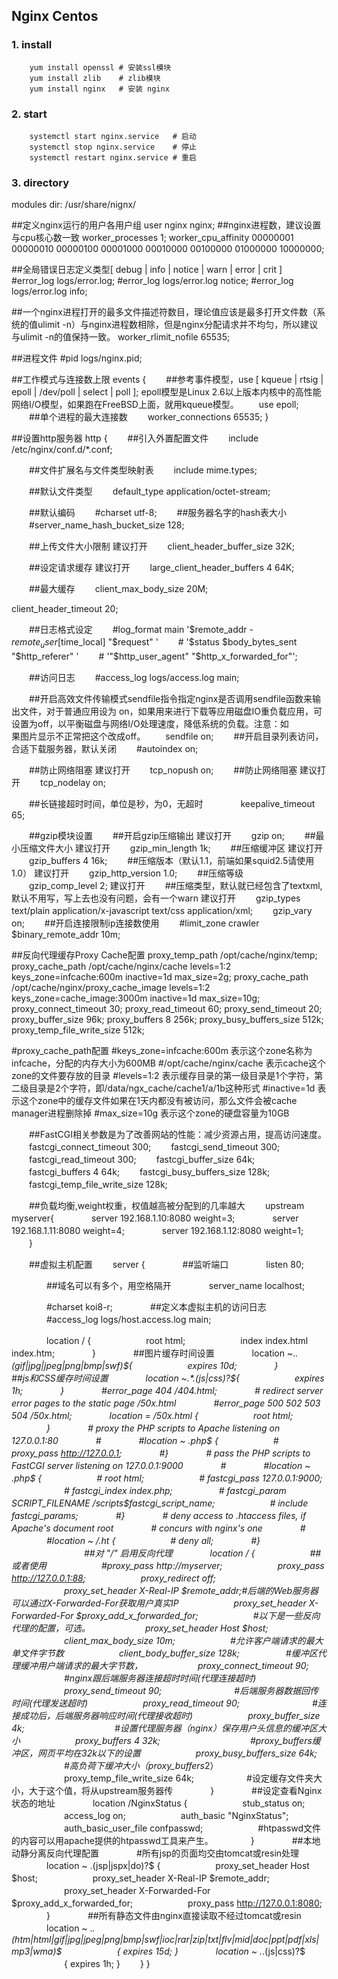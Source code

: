 ## Nginx Centos

### 1. install

```
    yum install openssl # 安装ssl模块
    yum install zlib    # zlib模块
    yum install nginx   # 安装 nginx
```

### 2. start

```
    systemctl start nginx.service   # 启动
    systemctl stop nginx.service    # 停止
    systemctl restart nginx.service # 重启
```

### 3. directory

modules dir:
    /usr/share/nignx/
    


##定义nginx运行的用户各用户组
user nginx nginx;
##nginx进程数，建议设置与cpu核心数一致
worker_processes 1;
worker_cpu_affinity 00000001 00000010 00000100 00001000 00010000 00100000 01000000 10000000;


##全局错误日志定义类型[ debug | info | notice | warn | error | crit ]
#error_log logs/error.log;
#error_log logs/error.log notice;
#error_log logs/error.log info;


##一个nginx进程打开的最多文件描述符数目，理论值应该是最多打开文件数（系统的值ulimit -n）与nginx进程数相除，但是nginx分配请求并不均匀，所以建议与ulimit -n的值保持一致。
worker_rlimit_nofile 65535;


##进程文件
#pid logs/nginx.pid;


##工作模式与连接数上限
events {
　　##参考事件模型，use [ kqueue | rtsig | epoll | /dev/poll | select | poll ]; epoll模型是Linux 2.6以上版本内核中的高性能网络I/O模型，如果跑在FreeBSD上面，就用kqueue模型。
　　use epoll;
　　##单个进程的最大连接数
　　worker_connections 65535;
}


##设置http服务器
http {
　　##引入外置配置文件
　　include /etc/nginx/conf.d/*.conf;


　　##文件扩展名与文件类型映射表
　　include mime.types;


　　##默认文件类型
　　default_type application/octet-stream;


　　##默认编码
　　#charset utf-8;
　　##服务器名字的hash表大小
　　#server_name_hash_bucket_size 128;


　　##上传文件大小限制   建议打开
　　client_header_buffer_size 32K;


　　##设定请求缓存 建议打开
　　large_client_header_buffers 4 64K;


　　##最大缓存
　　client_max_body_size 20M;


client_header_timeout        20;


　　##日志格式设定
　　#log_format main '$remote_addr - $remote_user [$time_local] "$request" '
　　# '$status $body_bytes_sent "$http_referer" '
　　# '"$http_user_agent" "$http_x_forwarded_for"';


　　##访问日志
　　#access_log logs/access.log main;


　　##开启高效文件传输模式sendfile指令指定nginx是否调用sendfile函数来输出文件，对于普通应用设为 on，如果用来进行下载等应用磁盘IO重负载应用，可设置为off，以平衡磁盘与网络I/O处理速度，降低系统的负载。注意：如　　　　果图片显示不正常把这个改成off。
　　sendfile on;
　　##开启目录列表访问，合适下载服务器，默认关闭
　　#autoindex on;


　　##防止网络阻塞  建议打开
　　tcp_nopush on;
　　##防止网络阻塞  建议打开
　　tcp_nodelay on;


　　##长链接超时时间，单位是秒，为0，无超时　　
　　keepalive_timeout 65;


　　##gzip模块设置
　　##开启gzip压缩输出     建议打开
　　gzip on;
　　##最小压缩文件大小    建议打开
　　gzip_min_length 1k;
　　##压缩缓冲区   建议打开
　　gzip_buffers 4 16k;
　　##压缩版本（默认1.1，前端如果squid2.5请使用1.0）   建议打开
　　gzip_http_version 1.0;
　　##压缩等级
　　gzip_comp_level 2;     建议打开
　　##压缩类型，默认就已经包含了textxml,默认不用写，写上去也没有问题，会有一个warn    建议打开
　　gzip_types text/plain application/x-javascript text/css application/xml;
　　gzip_vary on;
　　##开启连接限制ip连接数使用
　　#limit_zone crawler $binary_remote_addr 10m;


##反向代理缓存Proxy Cache配置
proxy_temp_path  /opt/cache/nginx/temp;
proxy_cache_path /opt/cache/nginx/cache levels=1:2 keys_zone=infcache:600m inactive=1d max_size=2g;
proxy_cache_path  /opt/cache/nginx/proxy_cache_image  levels=1:2   keys_zone=cache_image:3000m inactive=1d max_size=10g;
proxy_connect_timeout 30; 
proxy_read_timeout        60; 
proxy_send_timeout        20; 
proxy_buffer_size        96k; 
proxy_buffers        8 256k; 
proxy_busy_buffers_size        512k; 
proxy_temp_file_write_size        512k;


#proxy_cache_path配置
#keys_zone=infcache:600m 表示这个zone名称为infcache，分配的内存大小为600MB
#/opt/cache/nginx/cache 表示cache这个zone的文件要存放的目录
#levels=1:2 表示缓存目录的第一级目录是1个字符，第二级目录是2个字符，即/data/ngx_cache/cache1/a/1b这种形式
#inactive=1d 表示这个zone中的缓存文件如果在1天内都没有被访问，那么文件会被cache manager进程删除掉
#max_size=10g 表示这个zone的硬盘容量为10GB
 
　　##FastCGI相关参数是为了改善网站的性能：减少资源占用，提高访问速度。
　　fastcgi_connect_timeout 300;
　　fastcgi_send_timeout 300;
　　fastcgi_read_timeout 300;
　　fastcgi_buffer_size 64k;
　　fastcgi_buffers 4 64k;
　　fastcgi_busy_buffers_size 128k;
　　fastcgi_temp_file_write_size 128k;
 
　　##负载均衡,weight权重，权值越高被分配到的几率越大
　　upstream myserver{
　　　　server 192.168.1.10:8080 weight=3;
　　　　server 192.168.1.11:8080 weight=4;
　　　　server 192.168.1.12:8080 weight=1;
　　}


　　##虚拟主机配置
　　server {
　　　　##监听端口
　　　　listen 80;


　　　　##域名可以有多个，用空格隔开
　　　　server_name localhost;


　　　　#charset koi8-r;
　　　　##定义本虚拟主机的访问日志
　　　　#access_log logs/host.access.log main;


　　　　location / {
　　　　　　root html;
　　　　　　index index.html index.htm;
　　　　}
　　　　##图片缓存时间设置
　　　　location ~.*.(gif|jpg|jpeg|png|bmp|swf)${
　　　　　　expires 10d;
　　　　}　　
　　　　##js和CSS缓存时间设置
　　　　location ~.*.(js|css)?${
　　　　　　expires 1h;
　　　　}
　　　　#error_page 404 /404.html;
　　　　# redirect server error pages to the static page /50x.html
　　　　#error_page 500 502 503 504 /50x.html;
　　　　location = /50x.html {
　　　　　　root html;
　　　　}
　　　　# proxy the PHP scripts to Apache listening on 127.0.0.1:80
　　　　#
　　　　#location ~ \.php$ {
　　　　　　# proxy_pass http://127.0.0.1;
　　　　#}
　　　　# pass the PHP scripts to FastCGI server listening on 127.0.0.1:9000
　　　　#
　　　　#location ~ \.php$ {
　　　　　　# root html;
　　　　　　# fastcgi_pass 127.0.0.1:9000;
　　　　　　# fastcgi_index index.php;
　　　　　# fastcgi_param SCRIPT_FILENAME /scripts$fastcgi_script_name;
　　　　　　# include fastcgi_params;
　　　　#}
　　　　# deny access to .htaccess files, if Apache's document root
　　　　# concurs with nginx's one
　　　　#
　　　　#location ~ /\.ht {
　　　　　　# deny all;
　　　　#}
　　　　
　　　　##对 "/" 启用反向代理
　　　　location / {
　　　　　　##或者使用
　　　　　　#proxy_pass http://myserver;
　　　　　　proxy_pass http://127.0.0.1:88;
　　　　　　proxy_redirect off;
　　　　　　proxy_set_header X-Real-IP $remote_addr;#后端的Web服务器可以通过X-Forwarded-For获取用户真实IP
　　　　　　proxy_set_header X-Forwarded-For $proxy_add_x_forwarded_for;
　　　　　　#以下是一些反向代理的配置，可选。
　　　　　　proxy_set_header Host $host;
　　　　　　client_max_body_size 10m; 　　　　　　#允许客户端请求的最大单文件字节数
　　　　　　client_body_buffer_size 128k; 　　　　　#缓冲区代理缓冲用户端请求的最大字节数，
　　　　　　proxy_connect_timeout 90; 　　　　　　#nginx跟后端服务器连接超时时间(代理连接超时)
　　　　　　proxy_send_timeout 90;　　　　　　　　 #后端服务器数据回传时间(代理发送超时)
　　　　　　proxy_read_timeout 90;　　　　　　　　 #连接成功后，后端服务器响应时间(代理接收超时)
　　　　　　proxy_buffer_size 4k; 　　　　　　　　　　#设置代理服务器（nginx）保存用户头信息的缓冲区大小
　　　　　　proxy_buffers 4 32k;　　　　　　　　　　 #proxy_buffers缓冲区，网页平均在32k以下的设置
　　　　　　proxy_busy_buffers_size 64k; 　　　　　　#高负荷下缓冲大小（proxy_buffers*2）
　　　　　　proxy_temp_file_write_size 64k;　　　　　　#设定缓存文件夹大小，大于这个值，将从upstream服务器传
　　　　}
　　　　##设定查看Nginx状态的地址
　　　　location /NginxStatus {
　　　　　　stub_status on;
　　　　　　access_log on;
　　　　　　auth_basic "NginxStatus";
　　　　　　auth_basic_user_file confpasswd;
　　　　　　#htpasswd文件的内容可以用apache提供的htpasswd工具来产生。
　　　　}
　　　　##本地动静分离反向代理配置
　　　　#所有jsp的页面均交由tomcat或resin处理
　　　　location ~ .(jsp|jspx|do)?$ {
　　　　　　proxy_set_header Host $host;
　　　　　　proxy_set_header X-Real-IP $remote_addr;
　　　　　　proxy_set_header X-Forwarded-For $proxy_add_x_forwarded_for;
　　　　　　proxy_pass http://127.0.0.1:8080;
　　　　}
　　　　##所有静态文件由nginx直接读取不经过tomcat或resin
　　　　location ~ .*.(htm|html|gif|jpg|jpeg|png|bmp|swf|ioc|rar|zip|txt|flv|mid|doc|ppt|pdf|xls|mp3|wma)$
　　　　　　{ expires 15d; }
　　　　location ~ .*.(js|css)?$
　　　　　　{ expires 1h; }
　　}
}